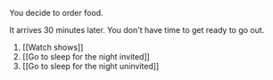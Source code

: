 
You decide to order food.

It arrives 30 minutes later. You don't have time to get ready to go out.

1. [[Watch shows]]
2. [[Go to sleep for the night invited]]
3. [[Go to sleep for the night uninvited]]